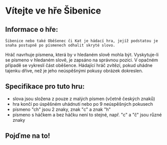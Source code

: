 # Vítejte ve hře Šibenice

## Informace o hře:
    Šibenice nebo také Oběšenec či Kat je hádací hra, jejíž podstatou je snaha postupně po písmenech odhalit skryté slovo.
Hráč navrhuje písmena, která by v hledaném slově mohla být. Vyskytuje-li se písmeno v hledaném slově, je zapsáno na správnou pozici.
V opačném případě se vykreslí část oběšence.
Hádající hráč zvítězí, pokud uhádne tajenku dříve, než je jeho neúspěšnými pokusy obrázek dokreslen.

## Specifikace pro tuto hru:
- slova jsou složena z pouze z malých písmen (včetně českých znaků)
- hra končí po úspěšném uhádnutí nebo po 9 neúspěšných pokusech
- písmeno "ch" jsou 2 znaky, znak "c" a znak "h"
- písmeno s háčkem a bez háčku není to stejné, např. "c" a "č" jsou různé znaky


## Pojďme na to!
